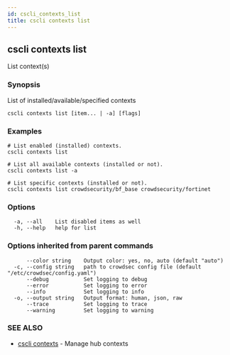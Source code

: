 ```yaml
---
id: cscli_contexts_list
title: cscli contexts list
---
```

## cscli contexts list

List context(s)

### Synopsis

List of installed/available/specified contexts

```
cscli contexts list [item... | -a] [flags]
```

### Examples

```
# List enabled (installed) contexts.
cscli contexts list

# List all available contexts (installed or not).
cscli contexts list -a

# List specific contexts (installed or not).
cscli contexts list crowdsecurity/bf_base crowdsecurity/fortinet
```

### Options

```
  -a, --all    List disabled items as well
  -h, --help   help for list
```

### Options inherited from parent commands

```
      --color string    Output color: yes, no, auto (default "auto")
  -c, --config string   path to crowdsec config file (default "/etc/crowdsec/config.yaml")
      --debug           Set logging to debug
      --error           Set logging to error
      --info            Set logging to info
  -o, --output string   Output format: human, json, raw
      --trace           Set logging to trace
      --warning         Set logging to warning
```

### SEE ALSO

* [cscli contexts](/cscli/cscli_contexts.md)	 - Manage hub contexts

